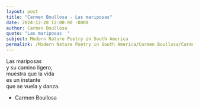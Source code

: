 ```yaml
---
layout: post
title: "Carmen Boullosa - Las mariposas"
date: 2024-12-28 12:00:00 -0000
author: Carmen Boullosa
quote: "Las mariposas  "
subject: Modern Nature Poetry in South America
permalink: /Modern Nature Poetry in South America/Carmen Boullosa/Carmen Boullosa - Las mariposas
---
```


Las mariposas  
y su camino ligero,  
muestra que la vida  
es un instante  
que se vuela y danza.

- Carmen Boullosa
